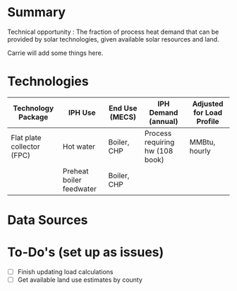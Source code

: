 # Summary
Technical opportunity
 : The fraction of process heat demand that can be provided by solar technologies, given available solar resources and land.

Carrie will add some things here.

# Technologies

| Technology Package | IPH Use | End Use (MECS) | IPH Demand (annual) | Adjusted for Load Profile |
| -- | -- | -- |-- | -- |
| Flat plate collector (FPC) | Hot water | Boiler, CHP | Process requiring hw (108 book) | MMBtu, hourly
| | Preheat boiler feedwater | Boiler, CHP |



# Data Sources


# To-Do's (set up as issues)
 - [ ] Finish updating load calculations
 - [ ] Get available land use estimates by county
